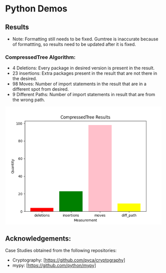 # Python Demos

## Results

* Note: Formatting still needs to be fixed. Gumtree is inaccurate because of formattting, so results need to be updated after it is fixed. 

### CompressedTree Algorithm:

* 4 Deletions: Every package in desired version is present in the result.
* 23 insertions: Extra packages present in the result that are not there in the desired.
* 98 Moves: Number of import statements in the result that are in a different spot from desired.
* 9 Different Paths: Number of import statements in result that are from the wrong path.

![My Image](images/CompressedTree.png)


## Acknowledgements:

Case Studies obtained from the following repositories:
* Cryptography: [https://github.com/pyca/cryptography]
* mypy: [https://github.com/python/mypy]

